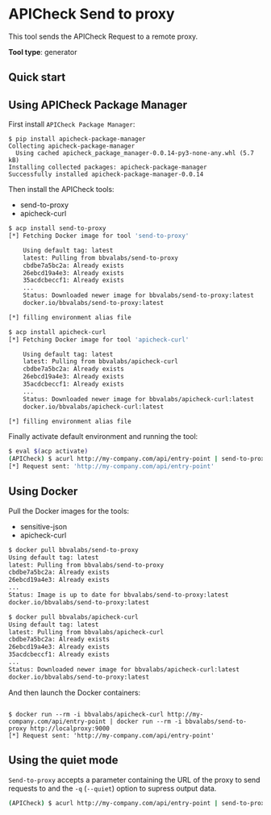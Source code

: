 # APICheck Send to proxy

This tool sends the APICheck Request to a remote proxy.

**Tool type**: generator


## Quick start

## Using APICheck Package Manager

First install `APICheck Package Manager`:

```console
$ pip install apicheck-package-manager
Collecting apicheck-package-manager
  Using cached apicheck_package_manager-0.0.14-py3-none-any.whl (5.7 kB)
Installing collected packages: apicheck-package-manager
Successfully installed apicheck-package-manager-0.0.14
```

Then install the APICheck tools:

- send-to-proxy
- apicheck-curl

```bash
$ acp install send-to-proxy
[*] Fetching Docker image for tool 'send-to-proxy'

    Using default tag: latest
    latest: Pulling from bbvalabs/send-to-proxy
    cbdbe7a5bc2a: Already exists
    26ebcd19a4e3: Already exists
    35acdcbeccf1: Already exists
    ...
    Status: Downloaded newer image for bbvalabs/send-to-proxy:latest
    docker.io/bbvalabs/send-to-proxy:latest

[*] filling environment alias file

$ acp install apicheck-curl
[*] Fetching Docker image for tool 'apicheck-curl'

    Using default tag: latest
    latest: Pulling from bbvalabs/apicheck-curl
    cbdbe7a5bc2a: Already exists
    26ebcd19a4e3: Already exists
    35acdcbeccf1: Already exists
    ...
    Status: Downloaded newer image for bbvalabs/apicheck-curl:latest
    docker.io/bbvalabs/apicheck-curl:latest

[*] filling environment alias file
```

Finally activate default environment and running the tool:

```bash
$ eval $(acp activate)
(APICheck) $ acurl http://my-company.com/api/entry-point | send-to-proxy http://localproxy:9000
[*] Request sent: 'http://my-company.com/api/entry-point'
```

## Using Docker

Pull the Docker images for the tools:

- sensitive-json
- apicheck-curl

```bash
$ docker pull bbvalabs/send-to-proxy
Using default tag: latest
latest: Pulling from bbvalabs/send-to-proxy
cbdbe7a5bc2a: Already exists
26ebcd19a4e3: Already exists
...
Status: Image is up to date for bbvalabs/send-to-proxy:latest
docker.io/bbvalabs/send-to-proxy:latest

$ docker pull bbvalabs/apicheck-curl
Using default tag: latest
latest: Pulling from bbvalabs/apicheck-curl
cbdbe7a5bc2a: Already exists
26ebcd19a4e3: Already exists
35acdcbeccf1: Already exists
...
Status: Downloaded newer image for bbvalabs/apicheck-curl:latest
docker.io/bbvalabs/send-to-proxy:latest
```

And then launch the Docker containers:

```console

$ docker run --rm -i bbvalabs/apicheck-curl http://my-company.com/api/entry-point | docker run --rm -i bbvalabs/send-to-proxy http://localproxy:9000
[*] Request sent: 'http://my-company.com/api/entry-point'
```

## Using the quiet mode

`Send-to-proxy` accepts a parameter containing the URL of the proxy to send requests to and the `-q` (`--quiet`) option to supress output data.

```bash
(APICheck) $ acurl http://my-company.com/api/entry-point | send-to-proxy -q http://localproxy:9000
```

